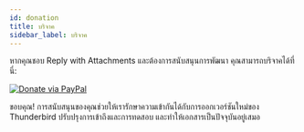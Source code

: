 ```yaml
---
id: donation
title: บริจาค
sidebar_label: บริจาค
---
```


หากคุณชอบ Reply with Attachments และต้องการสนับสนุนการพัฒนา คุณสามารถบริจาคได้ที่นี่:

[![Donate via PayPal](/img/paypal-donate-button.png)](https://www.paypal.com/donate/?hosted_button_id=L2NQXHB7FQ5FJ)

ขอบคุณ! การสนับสนุนของคุณช่วยให้เรารักษาความเข้ากันได้กับการออกเวอร์ชันใหม่ของ Thunderbird ปรับปรุงการเข้าถึงและการทดสอบ และทำให้เอกสารเป็นปัจจุบันอยู่เสมอ
